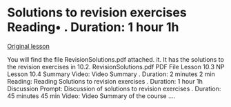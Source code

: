 # Solutions to revision exercises Reading• . Duration: 1 hour 1h

[Original lesson](https://www.coursera.org/learn/uol-algorithms-and-data-structures-1/supplement/nYm8Z/solutions-to-revision-exercises)

You will find the file RevisionSolutions.pdf attached. it. It has the solutions to the revision exercises in 10.2. RevisionSolutions.pdf PDF File Lesson 10.3 NP Lesson 10.4 Summary Video: Video Summary . Duration: 2 minutes 2 min Reading: Reading Solutions to revision exercises . Duration: 1 hour 1h Discussion Prompt: Discussion of solutions to revision exercises . Duration: 45 minutes 45 min Video: Video Summary of the course ....

